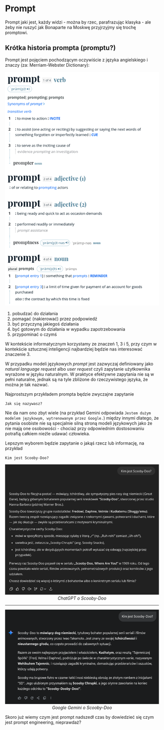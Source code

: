 # Prompt

Prompt jaki jest, każdy widzi - można by rzec, parafrazując klasyka - ale żeby nie ruszyć jak Bonaparte na Moskwę przyjrzyjmy się trochę promptowi.

## Krótka historia prompta (promptu?)

Prompt jest pojęciem pochodzącym oczywiście z języka angielskiego i znaczy (za: Merriam-Webster Dictionary):

![Prompt - definition](../../img/prompt-definition.png)

1. pobudzać do działania
2. pomagać (nakierować) przez podpowiedź
3. być przyczyną jakiegoś działania
4. być gotowym do działania w wypadku zapotrzebowania
5. przypominać o czymś

W kontekście informatycznym korzystamy ze znaczeń 1, 3 i 5, przy czym w kontekście sztucznej inteligencji najbardziej będzie nas interesować znaczenie 3.

W przypadku modeli językowych *prompt* jest zazwyczaj definiowany jako *natural language request* albo *user request* czyli zapytanie użytkownika wyrażone w języku naturalnym. W praktyce efektywne zapytania nie są w pełni naturalne, jednak są na tyle zbliżone do rzeczywistego języka, że można je tak nazwać.

Najprostszym przykładem prompta będzie zwyczajne zapytanie
```plaintext
Jak się nazywasz?
```

Nie da nam ono zbyt wiele (na przykład Gemini odpowiada `Jestem dużym modelem językowym, wytrenowanym przez Google.`) między innymi dlatego, że pytania osobiste nie są specjalnie silną stroną modeli językowych jako że nie mają one osobowości - chociaż przy odpowiednim dostosowaniu potrafią całkiem nieźle udawać człowieka.

Lepszym wyborem będzie zapytanie o jakąś rzecz lub informację, na przykład
```plaintext
Kim jest Scooby-Doo?
```

![ChatGPT asked about Scooby-Doo](../img/basic-prompt-gpt.png)
<span style="display: inline-block; width: 100%; text-align: center; font-style: italic">ChatGPT o Scooby-Doo</p>

---

![Google Gemini asked about Scooby-Doo](../img/basic-prompt-gemini.png)
<span style="display: inline-block; width: 100%; text-align: center; font-style: italic">Google Gemini o Scooby-Doo</span>

Skoro już wiemy czym jest prompt nadszedł czas by dowiedzieć się czym jest prompt engineering, nieprawdaż?